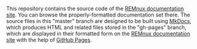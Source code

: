 This repository contains the source code of the [REMnux documentation site](https://REMnux.org/docs). You can browse the properly-formatted documentation set there. The source files in this "master" branch are designed to be built using [MkDocs](http://www.mkdocs.org/), which produces HTML and related files stored in the "gh-pages" branch, which are displayed in their formatted form on the [REMnux documentation site](https://REMnux.org/docs) with the help of [GitHub Pages](https://pages.github.com/).
